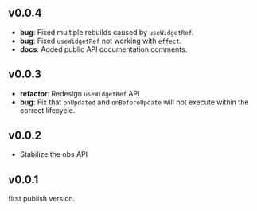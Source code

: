 ## v0.0.4

- **bug**: Fixed multiple rebuilds caused by `useWidgetRef`.
- **bug**: Fixed `useWidgetRef` not working with `effect`.
- **docs**: Added public API documentation comments.

## v0.0.3

- **refactor**: Redesign `useWidgetRef` API
- **bug**: Fix that `onUpdated` and `onBeforeUpdate` will not execute within the correct lifecycle.

## v0.0.2

- Stabilize the obs API

## v0.0.1

first publish version.
